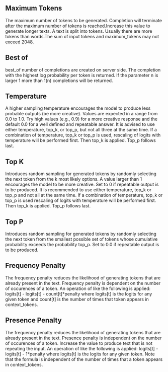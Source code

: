 ## Maximum Tokens

The maximum number of tokens to be generated. Completion will terminate after the maximum number of tokens is reached.Increase this value to generate longer texts. A text is split into tokens. Usually there are more tokens than words.The sum of input tokens and maximum_tokens may not exceed 2048.

## Best of

best_of number of completions are created on server side. The completion with the highest log probability per token is returned. If the parameter n is larger 1 more than 1(n) completions will be returned.

## Temperature

A higher sampling temperature encourages the model to produce less probable outputs (be more creative). Values are expected in a range from 0.0 to 1.0. Try high values (e.g., 0.9) for a more creative response and the default 0.0 for a well defined and repeatable answer. It is advised to use either temperature, top_k, or top_p, but not all three at the same time. If a combination of temperature, top_k or top_p is used, rescaling of logits with temperature will be performed first. Then top_k is applied. Top_p follows last.

## Top K

Introduces random sampling for generated tokens by randomly selecting the next token from the k most likely options. A value larger than 1 encourages the model to be more creative. Set to 0 if repeatable output is to be produced. It is recommended to use either temperature, top_k or top_p and not all at the same time. If a combination of temperature, top_k or top_p is used rescaling of logits with temperature will be performed first. Then top_k is applied. Top_p follows last.

## Top P

Introduces random sampling for generated tokens by randomly selecting the next token from the smallest possible set of tokens whose cumulative probability exceeds the probability top_p. Set to 0.0 if repeatable output is to be produced.

## Frequency Penalty

The frequency penalty reduces the likelihood of generating tokens that are already present in the text. Frequency penalty is dependent on the number of occurences of a token. An operation of like the following is applied: logits[t] - logits[t] - count[t]*penalty where logits[t] is the logits for any given token and count[t] is the number of times that token appears in context_tokens.

## Presence Penalty

The frequency penalty reduces the likelihood of generating tokens that are already present in the text. Presence penalty is independent on the number of occurences of a token. Increase the value to produce text that is not repeating the input. An operation of like the following is applied: logits[t] - logits[t] - 1*penalty where logits[t] is the logits for any given token. Note that the formula is independent of the number of times that a token appears in context_tokens.

